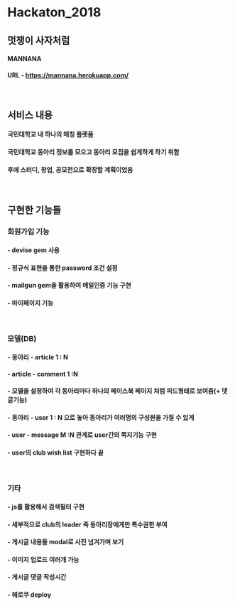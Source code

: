 # Hackaton_2018
## 멋쟁이 사자처럼
#### MANNANA
#### URL - https://mannana.herokuapp.com/

<br>

## 서비스 내용
#### 국민대학교 내 하나의 매칭 플랫폼
#### 국민대학교 동아리 정보를 모으고 동아리 모집을 쉽게하게 하기 위함
#### 후에 스터디, 창업, 공모전으로 확장할 계획이었음

<br>

## 구현한 기능들
### 회원가입 기능
#### - devise gem 사용
#### - 정규식 표현을 통한 password 조건 설정
#### - mailgun gem을 활용하여 메일인증 기능 구현
#### - 마이페이지 기능

<br>

### 모델(DB)
#### - 동아리 - article 1 : N
#### - article - comment 1 :N
#### - 모델을 설정하여 각 동아리마다 하나의 페이스북 페이지 처럼 피드형태로 보여줌(+ 댓글기능)
#### - 동아리 - user 1 : N 으로 놓아 동아리가 여러명의 구성원을 가질 수 있게
#### - user - message M :N 관계로 user간의 쪽지기능 구현
#### - user의 club wish list 구현하다 끝

<br>

### 기타
#### - js를 활용해서 검색필터 구현
#### - 세부적으로 club의 leader 즉 동아리장에게만 특수권한 부여
#### - 게시글 내용들 modal로 사진 넘겨가며 보기
#### - 이미지 업로드 여러개 가능
#### - 게시글 댓글 작성시간 
#### - 헤로쿠 deploy

